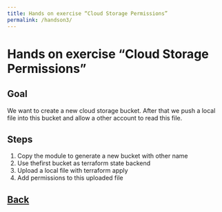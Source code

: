 ```yaml
---
title: Hands on exercise “Cloud Storage Permissions”
permalink: /handson3/
---
```


# Hands on exercise “Cloud Storage Permissions”

## Goal

We want to create a new cloud storage bucket. After that we push a local file into this bucket and allow a other account to read this file.

## Steps

1. Copy the module to generate a new bucket with other name
2. Use thefirst bucket as terraform state backend
3. Upload a local file with terraform apply
4. Add permissions to this uploaded file

## [Back](index.markdown)
